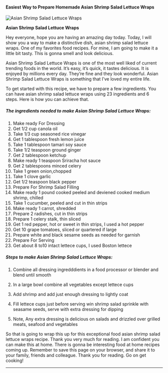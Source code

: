             

#### Easiest Way to Prepare Homemade Asian Shrimp Salad Lettuce Wraps

![Asian Shrimp Salad Lettuce Wraps](https://img-global.cpcdn.com/recipes/1a7ffb640a48c8ee/751x532cq70/asian-shrimp-salad-lettuce-wraps-recipe-main-photo.jpg)

**Asian Shrimp Salad Lettuce Wraps**

Hey everyone, hope you are having an amazing day today. Today, I will show you a way to make a distinctive dish, asian shrimp salad lettuce wraps. One of my favorites food recipes. For mine, I am going to make it a little bit tasty. This is gonna smell and look delicious.

Asian Shrimp Salad Lettuce Wraps is one of the most well liked of current trending foods in the world. It’s easy, it’s quick, it tastes delicious. It is enjoyed by millions every day. They’re fine and they look wonderful. Asian Shrimp Salad Lettuce Wraps is something that I’ve loved my entire life.

To get started with this recipe, we have to prepare a few ingredients. You can have asian shrimp salad lettuce wraps using 23 ingredients and 6 steps. Here is how you can achieve that.

##### The ingredients needed to make Asian Shrimp Salad Lettuce Wraps:

1.  Make ready For Dressing
2.  Get 1/2 cup canola oil
3.  Take 1/3 cup seasoned rice vinegar
4.  Get 1 tablespoon fresh lemon juice
5.  Take 1 tablespoon tamari soy sauce
6.  Take 1/2 teaspoon ground ginger
7.  Get 2 tablespoon ketchup
8.  Make ready 1 teaspoon Sriracha hot sauce
9.  Get 2 tablespoons minced celery
10.  Take 1 green onion,chopped
11.  Take 1 clove garlic
12.  Get 1/2 teaspoon black pepper
13.  Prepare For Shrimp Salad Filling
14.  Make ready 1 pound cooked peeled and deviened cooked medium shrimp, chilled
15.  Take 1 cucumber, peeled and cut in thin strips
16.  Make ready 1 carrot, shredded
17.  Prepare 2 radishes, cut in thin strips
18.  Prepare 1 celery stalk, thin sliced
19.  Get 1 red pepper, hot or sweet in thin strips, I used a hot pepper
20.  Get 10 grape tomatoes, sliced or quartered if large
21.  Prepare white and black sesame seeds as needed for garnish
22.  Prepare For Serving
23.  Get about 8 to10 intact lettece cups, I used Boston lettece

##### Steps to make Asian Shrimp Salad Lettuce Wraps:

1.  Combine all dressing ingredddients in a food processor or blender and blend until smooth
2.  In a large bowl combine all vegetables except lettece cups
3.  Add shrimp and add just enough dressing to lightly coat

5.  Fill lettece cups just before serving win shrimp salad sprinkle with seasame seeds, serve with extra dressing for dipping
6.  Note, Any extra dressing is delicious on salads and drizzled over grilled meats, seafood and vegetables

So that is going to wrap this up for this exceptional food asian shrimp salad lettuce wraps recipe. Thank you very much for reading. I am confident you can make this at home. There is gonna be interesting food at home recipes coming up. Remember to save this page on your browser, and share it to your family, friends and colleague. Thank you for reading. Go on get cooking!

* * *